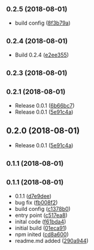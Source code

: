 <a name="0.2.5"></a>
## <small>0.2.5 (2018-08-01)</small>

* build config ([8f3b79a](https://github.com/abhiagri/workbox-bgsync/commit/8f3b79a))



<a name="0.2.4"></a>
## <small>0.2.4 (2018-08-01)</small>

* Build 0.2.4 ([e2ee355](https://github.com/abhiagri/workbox-bgsync/commit/e2ee355))



<a name="0.2.3"></a>
## <small>0.2.3 (2018-08-01)</small>




<a name="0.2.1"></a>
## <small>0.2.1 (2018-08-01)</small>

* Release 0.0.1 ([6b66bc7](https://github.com/abhiagri/workbox-bgsync/commit/6b66bc7))
* Release 0.0.1 ([5e91c4a](https://github.com/abhiagri/workbox-bgsync/commit/5e91c4a))



<a name="0.2.0"></a>
## 0.2.0 (2018-08-01)

* Release 0.0.1 ([5e91c4a](https://github.com/abhiagri/workbox-bgsync/commit/5e91c4a))



<a name="0.1.1"></a>
## <small>0.1.1 (2018-08-01)</small>




<a name="0.1.1"></a>
## <small>0.1.1 (2018-08-01)</small>

* 0.1.1 ([d7e9dee](https://github.com/abhiagri/workbox-bgsync/commit/d7e9dee))
* bug fix ([fb008f2](https://github.com/abhiagri/workbox-bgsync/commit/fb008f2))
* build config ([c1378b0](https://github.com/abhiagri/workbox-bgsync/commit/c1378b0))
* entry point ([c517ea8](https://github.com/abhiagri/workbox-bgsync/commit/c517ea8))
* inital code ([f61bda4](https://github.com/abhiagri/workbox-bgsync/commit/f61bda4))
* initial build ([01eca91](https://github.com/abhiagri/workbox-bgsync/commit/01eca91))
* npm inited ([cd8a600](https://github.com/abhiagri/workbox-bgsync/commit/cd8a600))
* readme.md added ([290a944](https://github.com/abhiagri/workbox-bgsync/commit/290a944))



